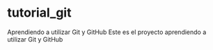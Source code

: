 # tutorial_git
Aprendiendo a utilizar Git y GitHub
Este es el proyecto aprendiendo a utilizar Git y GitHub
